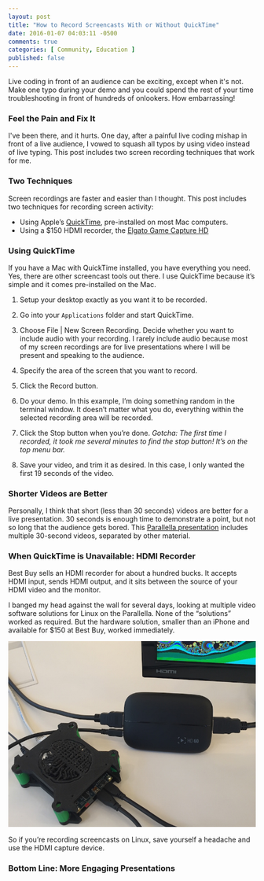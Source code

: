 ```yaml
---
layout: post
title: "How to Record Screencasts With or Without QuickTime"
date: 2016-01-07 04:03:11 -0500
comments: true
categories: [ Community, Education ]
published: false
---
```


Live coding in front of an audience can be exciting, except when it's not. Make one typo during your demo and you could spend the rest of your time troubleshooting in front of hundreds of onlookers. How embarrassing!

### Feel the Pain and Fix It

I've been there, and it hurts. One day, after a painful live coding mishap in front of a live audience, I vowed to squash all typos by using video instead of live typing. This post includes two screen recording techniques that work for me.

<!--more-->

### Two Techniques

Screen recordings are faster and easier than I thought. This post includes two techniques for recording screen activity:

* Using Apple’s [QuickTime](http://www.apple.com/quicktime/), pre-installed on most Mac computers.
* Using a $150 HDMI recorder, the [Elgato Game Capture HD](https://www.elgato.com/en/gaming/gamecapture-hd)

### Using QuickTime

If you have a Mac with QuickTime installed, you have everything you need. Yes, there are other screencast tools out there. I use QuickTime because it’s simple and it comes pre-installed on the Mac.

1. Setup your desktop exactly as you want it to be recorded.

2. Go into your `Applications` folder and start QuickTime.

3. Choose File | New Screen Recording. Decide whether you want to include audio with your recording. I rarely include audio because most of my screen recordings are for live presentations where I will be present and speaking to the audience.

4. Specify the area of the screen that you want to record.

5. Click the Record button.

6. Do your demo. In this example, I’m doing something random in the terminal window. It doesn’t matter what you do, everything within the selected recording area will be recorded.

7. Click the Stop button when you’re done. _Gotcha: The first time I recorded, it took me several minutes to find the stop button! It’s on the top menu bar._

8. Save your video, and trim it as desired. In this case, I only wanted the first 19 seconds of the video.

### Shorter Videos are Better

Personally, I think that short (less than 30 seconds) videos are better for a live presentation. 30 seconds is enough time to demonstrate a point, but not so long that the audience gets bored. This [Parallella presentation](/blog/2015/08/22/madison-ruby-and-parallella/) includes multiple 30-second videos, separated by other material.

### When QuickTime is Unavailable: HDMI Recorder

Best Buy sells an HDMI recorder for about a hundred bucks. It accepts HDMI input, sends HDMI output, and it sits between the source of your HDMI video and the monitor.

I banged my head against the wall for several days, looking at multiple video software solutions for Linux on the Parallella. None of the “solutions” worked as required. But the hardware solution, smaller than an iPhone and available for $150 at Best Buy, worked immediately.

<img src=/images/elgato_parallella_800.jpg alt="Parallella with Elgato Game Capture HD 60" >

So if you’re recording screencasts on Linux, save yourself a headache and use the HDMI capture device.

### Bottom Line: More Engaging Presentations

